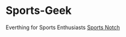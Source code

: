# Sports-Geek
Everthing for Sports Enthusiasts 
<a href="https://sportsnotch.com/">Sports Notch</a>
